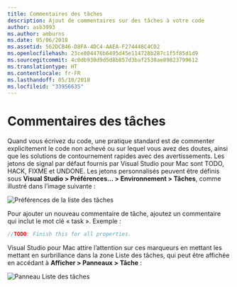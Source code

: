 ```yaml
---
title: Commentaires des tâches
description: Ajout de commentaires sur des tâches à votre code
author: asb3993
ms.author: amburns
ms.date: 05/06/2018
ms.assetid: 562DCB46-D8FA-4DC4-AAEA-F274448C4CD2
ms.openlocfilehash: 23ce804476b6495d45e114728b287c1f5f85d1d9
ms.sourcegitcommit: 4c0db930d9d5d8b857d3baf2530ae89823799612
ms.translationtype: HT
ms.contentlocale: fr-FR
ms.lasthandoff: 05/10/2018
ms.locfileid: "33956635"
---
```

# <a name="task-comments"></a>Commentaires des tâches

Quand vous écrivez du code, une pratique standard est de commenter explicitement le code non achevé ou sur lequel vous avez des doutes, ainsi que les solutions de contournement rapides avec des avertissements. Les jetons de signal par défaut fournis par Visual Studio pour Mac sont TODO, HACK, FIXME et UNDONE. Les jetons personnalisés peuvent être définis sous **Visual Studio > Préférences... > Environnement > Tâches**, comme illustré dans l’image suivante :

 ![Préférences de la liste des tâches](media/source-editor-image10.png)

Pour ajouter un nouveau commentaire de tâche, ajoutez un commentaire qui inclut le mot clé « task ». Exemple :

```csharp
//TODO: Finish this for all properties.
```

Visual Studio pour Mac attire l’attention sur ces marqueurs en mettant les mettant en surbrillance dans la zone Liste des tâches, qui peut être affichée en accédant à **Afficher > Panneaux > Tâche** :

![Panneau Liste des tâches](media/source-editor-image11.png)